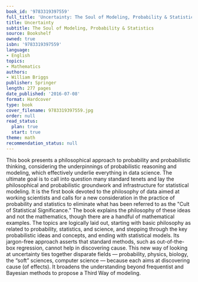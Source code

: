 ```yaml
---
book_id: '9783319397559'
full_title: 'Uncertainty: The Soul of Modeling, Probability & Statistics'
title: Uncertainty
subtitle: The Soul of Modeling, Probability & Statistics
source: Bookshelf
owned: true
isbn: '9783319397559'
language:
- English
topics:
- Mathematics
authors:
- William Briggs
publisher: Springer
length: 277 pages
date_published: '2016-07-08'
format: Hardcover
type: book
cover_filename: 9783319397559.jpg
order: null
read_status:
  plan: true
  start: true
theme: math
recommendation_status: null
---
```

This book presents a philosophical approach to probability and probabilistic thinking, considering the underpinnings of probabilistic reasoning and modeling, which effectively underlie everything in data science. The ultimate goal is to call into question many standard tenets and lay the philosophical and probabilistic groundwork and infrastructure for statistical modeling. It is the first book devoted to the philosophy of data aimed at working scientists and calls for a new consideration in the practice of probability and statistics to eliminate what has been referred to as the "Cult of Statistical Significance." The book explains the philosophy of these ideas and not the mathematics, though there are a handful of mathematical examples. The topics are logically laid out, starting with basic philosophy as related to probability, statistics, and science, and stepping through the key probabilistic ideas and concepts, and ending with statistical models. Its jargon-free approach asserts that standard methods, such as out-of-the-box regression, cannot help in discovering cause. This new way of looking at uncertainty ties together disparate fields — probability, physics, biology, the “soft” sciences, computer science — because each aims at discovering cause (of effects). It broadens the understanding beyond frequentist and Bayesian methods to propose a Third Way of modeling.
